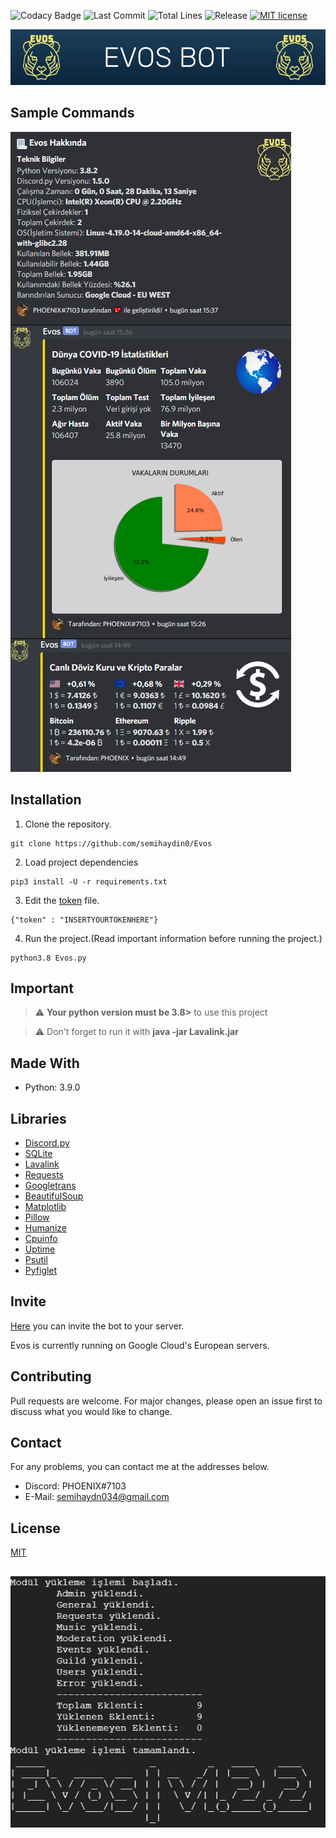 <!--
*** Semih Aydın 2021
-->

![Codacy Badge](https://app.codacy.com/project/badge/Grade/4c254313de2d4ca0a5d6d5813b981117)
![Last Commit](https://img.shields.io/github/last-commit/semihaydin0/Evos)
![Total Lines](https://img.shields.io/tokei/lines/github/semihaydin0/Evos)
![Release](https://img.shields.io/github/v/release/semihaydin0/Evos)
[![MIT license](https://img.shields.io/badge/License-MIT-blue.svg)](https://lbesson.mit-license.org/)

![Evos](./images/evosBanner.jpg)

## Sample Commands

![Example](./images/exampleCommands.png)

## Installation
  1. Clone the repository.
```
git clone https://github.com/semihaydin0/Evos
```
  2. Load project dependencies
```
pip3 install -U -r requirements.txt
```
  3. Edit the [token](https://github.com/semihaydin0/Evos/blob/main/data/Token.json) file.
```
{"token" : "INSERTYOURTOKENHERE"}
```
  4. Run the project.(Read important information before running the project.)
```
python3.8 Evos.py
```

## Important

> :warning: **Your python version must be 3.8>** to use this project

> :warning: Don't forget to run it with **java -jar Lavalink.jar**

## Made With

*   Python: 3.9.0

## Libraries

*   [Discord.py](https://github.com/Rapptz/discord.py)
*   [SQLite](https://github.com/sqlite/sqlite)
*   [Lavalink](https://github.com/Frederikam/Lavalink)
*   [Requests](https://github.com/psf/requests)
*   [Googletrans](https://github.com/ssut/py-googletrans)
*   [BeautifulSoup](https://www.crummy.com/software/BeautifulSoup/bs4/doc/)
*   [Matplotlib](https://github.com/matplotlib/matplotlib)
*   [Pillow](https://github.com/python-pillow/Pillow)
*   [Humanize](https://github.com/jmoiron/humanize)
*   [Cpuinfo](https://github.com/workhorsy/py-cpuinfo)
*   [Uptime](https://github.com/Cairnarvon/uptime)
*   [Psutil](https://github.com/giampaolo/psutil)
*   [Pyfiglet](https://github.com/pwaller/pyfiglet)

## Invite

[Here](https://discord.com/api/oauth2/authorize?client_id=675459603420545056&permissions=8&scope=bot) you can invite the bot to your server.

Evos is currently running on Google Cloud's European servers.

## Contributing
Pull requests are welcome. For major changes, please open an issue first to discuss what you would like to change.

## Contact
For any problems, you can contact me at the addresses below.
*   Discord: PHOENIX#7103
*   E-Mail: semihaydn034@gmail.com

## License
[MIT](https://choosealicense.com/licenses/mit/)

##
![Demo](./images/demo.png)